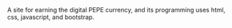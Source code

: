 A site for earning the digital PEPE currency, and its programming uses html, css, javascript, and bootstrap.
